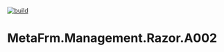 [![build](https://github.com/MetaFrm/MetaFrm.Management.Razor.A002/actions/workflows/build.yml/badge.svg)](https://github.com/MetaFrm/MetaFrm.Management.Razor.A002/actions/workflows/build.yml)

# MetaFrm.Management.Razor.A002